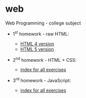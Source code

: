 # web
Web Programming - college subject

- 1<sup>st</sup> homework - raw HTML: 
  - [HTML 4 version](http://www.scs.ubbcluj.ro/~hfir2522/lab1/html4/)
  - [HTML 5 version](http://www.scs.ubbcluj.ro/~hfir2522/lab1/html5/) 
  
- 2<sup>nd</sup> homework - HTML + CSS:
  - [index for all exercises](http://www.scs.ubbcluj.ro/~hfir2522/css)

- 3<sup>rd</sup> homework - JavaScript:
  - [index for all exercises](http://www.scs.ubbcluj.ro/~hfir2522/js)
